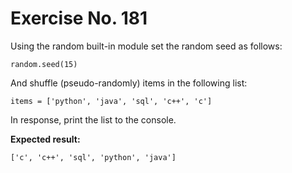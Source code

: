 # Exercise No. 181

Using the random built-in module set the random seed as follows:


    random.seed(15)


And shuffle (pseudo-randomly) items in the following list:


    items = ['python', 'java', 'sql', 'c++', 'c']


In response, print the list to the console.


**Expected result:**


    ['c', 'c++', 'sql', 'python', 'java']